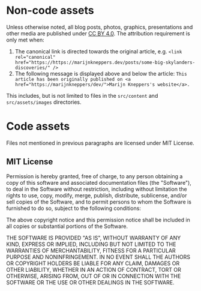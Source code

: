 # Non-code assets

Unless otherwise noted, all blog posts, photos, graphics, presentations and other media are published under [CC BY 4.0](https://creativecommons.org/licenses/by/4.0/). The attribution requirement is only met when:
1. The canonical link is directed towards the original article, e.g.
   `<link rel="canonical" href="https://https://marijnkneppers.dev/posts/some-big-skylanders-discoveries/" />`
2. The following message is displayed above and below the article:
   `This article has been originally published on <a href="https://marijnkneppers/dev/">Marijn Kneppers's website</a>.`

This includes, but is not limited to files in the `src/content` and `src/assets/images` directories.

# Code assets

Files not mentioned in previous paragraphs are licensed under MIT License.

## MIT License

Permission is hereby granted, free of charge, to any person obtaining
a copy of this software and associated documentation files (the
"Software"), to deal in the Software without restriction, including
without limitation the rights to use, copy, modify, merge, publish,
distribute, sublicense, and/or sell copies of the Software, and to
permit persons to whom the Software is furnished to do so, subject to
the following conditions:

The above copyright notice and this permission notice shall be
included in all copies or substantial portions of the Software.

THE SOFTWARE IS PROVIDED "AS IS", WITHOUT WARRANTY OF ANY KIND,
EXPRESS OR IMPLIED, INCLUDING BUT NOT LIMITED TO THE WARRANTIES OF
MERCHANTABILITY, FITNESS FOR A PARTICULAR PURPOSE AND
NONINFRINGEMENT. IN NO EVENT SHALL THE AUTHORS OR COPYRIGHT HOLDERS BE
LIABLE FOR ANY CLAIM, DAMAGES OR OTHER LIABILITY, WHETHER IN AN ACTION
OF CONTRACT, TORT OR OTHERWISE, ARISING FROM, OUT OF OR IN CONNECTION
WITH THE SOFTWARE OR THE USE OR OTHER DEALINGS IN THE SOFTWARE.
